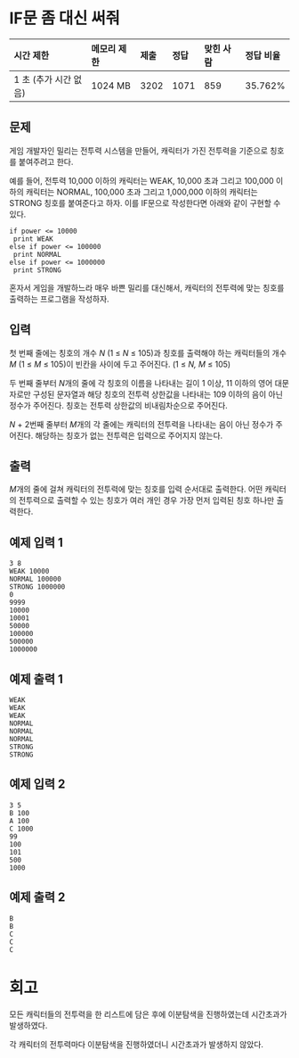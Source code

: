 # IF문 좀 대신 써줘 

| 시간 제한             | 메모리 제한 | 제출 | 정답 | 맞힌 사람 | 정답 비율 |
| :-------------------- | :---------- | :--- | :--- | :-------- | :-------- |
| 1 초 (추가 시간 없음) | 1024 MB     | 3202 | 1071 | 859       | 35.762%   |

## 문제

게임 개발자인 밀리는 전투력 시스템을 만들어, 캐릭터가 가진 전투력을 기준으로 칭호를 붙여주려고 한다.

예를 들어, 전투력 10,000 이하의 캐릭터는 WEAK, 10,000 초과 그리고 100,000 이하의 캐릭터는 NORMAL, 100,000 초과 그리고 1,000,000 이하의 캐릭터는 STRONG 칭호를 붙여준다고 하자. 이를 IF문으로 작성한다면 아래와 같이 구현할 수 있다.

```
if power <= 10000
 print WEAK
else if power <= 100000
 print NORMAL
else if power <= 1000000
 print STRONG
```

혼자서 게임을 개발하느라 매우 바쁜 밀리를 대신해서, 캐릭터의 전투력에 맞는 칭호를 출력하는 프로그램을 작성하자.

## 입력

첫 번째 줄에는 칭호의 개수 *N* (1 ≤ *N* ≤ 105)과 칭호를 출력해야 하는 캐릭터들의 개수 *M* (1 ≤ *M* ≤ 105)이 빈칸을 사이에 두고 주어진다. (1 ≤ *N, M* ≤ 105)

두 번째 줄부터 *N*개의 줄에 각 칭호의 이름을 나타내는 길이 1 이상, 11 이하의 영어 대문자로만 구성된 문자열과 해당 칭호의 전투력 상한값을 나타내는 109 이하의 음이 아닌 정수가 주어진다. 칭호는 전투력 상한값의 비내림차순으로 주어진다. 

*N* + 2번째 줄부터 *M*개의 각 줄에는 캐릭터의 전투력을 나타내는 음이 아닌 정수가 주어진다. 해당하는 칭호가 없는 전투력은 입력으로 주어지지 않는다.

## 출력

*M*개의 줄에 걸쳐 캐릭터의 전투력에 맞는 칭호를 입력 순서대로 출력한다. 어떤 캐릭터의 전투력으로 출력할 수 있는 칭호가 여러 개인 경우 가장 먼저 입력된 칭호 하나만 출력한다.

## 예제 입력 1 

```
3 8
WEAK 10000
NORMAL 100000
STRONG 1000000
0
9999
10000
10001
50000
100000
500000
1000000
```

## 예제 출력 1 

```
WEAK
WEAK
WEAK
NORMAL
NORMAL
NORMAL
STRONG
STRONG
```

## 예제 입력 2 

```
3 5
B 100
A 100
C 1000
99
100
101
500
1000
```

## 예제 출력 2 

```
B
B
C
C
C
```

# 회고

모든 캐릭터들의 전투력을 한 리스트에 담은 후에 이분탐색을 진행하였는데 시간초과가 발생하였다.

각 캐릭터의 전투력마다 이분탐색을 진행하였더니 시간초과가 발생하지 않았다.